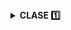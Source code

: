 

<details><summary> <b> CLASE  1️⃣</b></summary>

# Introducción a Git
---
Antes de empezar...
> 💡 **Nota:** ¿Qué es un control de versiones?  
> Un control de versiones es un historial de cada cambio que se realiza en el código fuente de un proyecto. Es importante porque da rendimiento, seguridad y flexibilidad.

#### Un poco de historia de Git

- **1990** → Nace CVS, primer controlador de versiones.
- **2005** → *Linus Torvalds crea Git* ✨  Después de caída de Bitkeeper.
- **2008** → Creación de **GitHub**
- **2018** → Microsoft compra GitHub, pero sigue siendo gratuito.
- **2024** → Git domina el mercado.

entonces:

## ¿Qué es Git?

<img src="https://avatars.githubusercontent.com/u/18133?s=280&v=4" align="right" alt="Logo de Git" width="100" height="100">


Git es un sistema distribuido de control de versiones, donde los cambios en el código son registrados por un historial en sus ficheros para saber quién y cuándo lo hizo.
Puede tener uno o varios repositorios remotos para sincronizarlos.

## ¿Qué es un repositorio?  

Es una carpeta de almacenamiento de varias versiones de los ficheros de un proyecto y el historial de los cambios hechos en ellos.  
Los repositorios pueden ser de dos tipos:
* **Locales** (en nuestro ordenador)  
* **Remotos** (en un servidor externo)
  
<img src="https://blogger.googleusercontent.com/img/b/R29vZ2xl/AVvXsEj7CpqGNI2ceZA6Kc5VJL6l2OopC2GE-4xCdduHCyo8ZhwUhxREhEfFkH0IthUE5HqVASxGXl2SET_CrKEMmmagqSxEeSfxxV9Hq_7wf41vHuXZhAOAeO59K0lvXY7MWSlV7VwLKINVf4k/s640/Repositorios.PNG" alt="Repositorios Git" width="500" height="150"/>


## ¡Inicia tu proyecto con Git!
Crea tu proyecto en una carpeta de tu preferencia con el comando:
 ```
git init <nombre de tu proyecto>
```
aparecerá un **(main)** al lado de tu ruta
